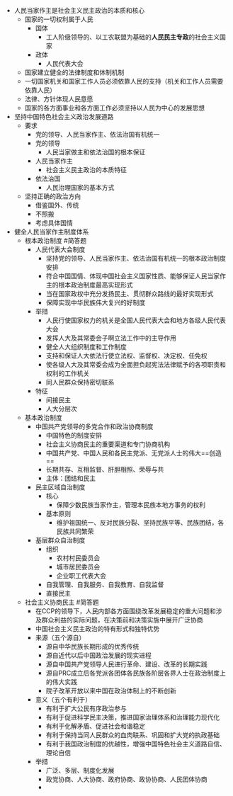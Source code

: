- 人民当家作主是社会主义民主政治的本质和核心
	- 国家的一切权利属于人民
		- 国体
			- 工人阶级领导的、以工农联盟为基础的**人民民主专政**的社会主义国家
		- 政体
			- 人民代表大会
	- 国家建立健全的法律制度和体制机制
	- 一切国家机关和国家工作人员必须依靠人民的支持（机关和工作人员需要依靠人民）
	- 法律、方针体现人民意愿
	- 国家的各方面事业和各方面工作必须坚持以人民为中心的发展思想
- 坚持中国特色社会主义政治发展道路
	- 要求
		- 党的领导、人民当家作主、依法治国有机统一
		- 党的领导
			- 人民当家做主和依法治国的根本保证
		- 人民当家作主
			- 社会主义民主政治的本质特征
		- 依法治国
			- 人民治理国家的基本方式
	- 坚持正确的政治方向
		- 借鉴国外、传统
		- 不照搬
		- 考虑具体国情
- 健全人民当家作主制度体系
	- 根本政治制度 #简答题
		- 人民代表大会制度
			- 坚持党的领导、人民当家作主、依法治国有机统一的根本政治制度安排
			- 符合中国国情、体现中国社会主义国家性质、能够保证人民当家作主的根本政治制度最高实现形式
			- 当在国家政权中充分发扬民主、贯彻群众路线的最好实现形式
			- 保障实现中华民族伟大复兴的好制度
		- 举措
			- 人民行使国家权力的机关是全国人民代表大会和地方各级人民代表大会
			- 发挥人大及其常委会子啊立法工作中的主导作用
			- 健全人大组织制度和工作制度
			- 支持和保证人大依法行使立法权、监督权、决定权、任免权
			- 使各级人大及其常委会成为全面担负起宪法法律赋予的各项职责和权利的工作机关
			- 同人民群众保持密切联系
		- 特征
			- 间接民主
			- 人大分层次
	- 基本政治制度
		- 中国共产党领导的多党合作和政治协商制度
			- 中国特色的制度安排
			- 社会主义协商民主的重要渠道和专门协商机构
			- 中国共产党、中国人民和各民主党派、无党派人士的伟大==创造==
			- 长期共存、互相监督、肝胆相照、荣辱与共
			- 主体：团结和民主
		- 民主区域自治制度
			- 核心
				- 保障少数民族当家作主，管理本民族本地方事务的权利
			- 基本原则
				- 维护祖国统一、反对民族分裂、坚持民族平等、民族团结，各民族共同繁荣
		- 基层群众自治制度
			- 组织
				- 农村村民委员会
				- 城市居民委员会
				- 企业职工代表大会
			- 自我管理、自我服务、自我教育、自我监督
			- 直接民主
	- 社会主义协商民主 #简答题
		- 在CCP的领导下，人民内部各方面围绕改革发展稳定的重大问题和涉及群众利益的实际问题，在决策前和决策实施中展开广泛协商
		- 中国社会主义民主政治的特有形式和独特优势
		- 来源（五个源自）
			- 源自中华民族长期形成的优秀传统
			- 源自近代以后中国政治发展的现实进程
			- 源自中国共产党领导人民进行革命、建设、改革的长期实践
			- 源自PRC成立后各党派各团体各民族各阶层各界人士在政治制度上的伟大实践
			- 院子改革开放以来中国在政治体制上的不断创新
		- 意义（五个有利于）
			- 有利于扩大公民有序政治参与
			- 有利于促进科学民主决策，推进国家治理体系和治理能力现代化
			- 有利于化解矛盾、促进社会和谐稳定
			- 有利于保持当同人民群众的血肉联系、巩固和扩大党的执政基础
			- 有利于我国政治制度的优越性，增强中国特色社会主义道路自信、理论自信
		- 举措
			- 广泛、多层、制度化发展
			- 政党协商、人大协商、政府协商、政协协商、人民团体协商
			-